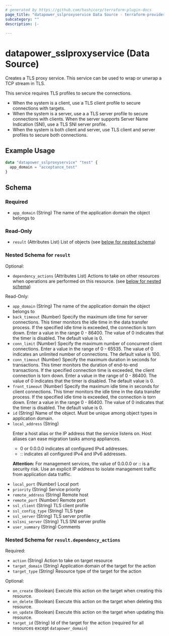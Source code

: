 ```yaml
---
# generated by https://github.com/hashicorp/terraform-plugin-docs
page_title: "datapower_sslproxyservice Data Source - terraform-provider-datapower"
subcategory: ""
description: |-
  
---
```


# datapower_sslproxyservice (Data Source)

<p>Creates a TLS proxy service. This service can be used to wrap or unwrap a TCP stream in TLS.</p><p>This service requires TLS profiles to secure the connections.</p><ul><li>When the system is a client, use a TLS client profile to secure connections with targets.</li><li>When the system is a server, use a a TLS server profile to secure connections with clients. When the server supports Server Name Indication (SNI), use a TLS SNI server profile.</li><li>When the system is both client and server, use TLS client and server profiles to secure both connections.</li></ul>

## Example Usage

```terraform
data "datapower_sslproxyservice" "test" {
  app_domain = "acceptance_test"
}
```

<!-- schema generated by tfplugindocs -->
## Schema

### Required

- `app_domain` (String) The name of the application domain the object belongs to

### Read-Only

- `result` (Attributes List) List of objects (see [below for nested schema](#nestedatt--result))

<a id="nestedatt--result"></a>
### Nested Schema for `result`

Optional:

- `dependency_actions` (Attributes List) Actions to take on other resources when operations are performed on this resource. (see [below for nested schema](#nestedatt--result--dependency_actions))

Read-Only:

- `app_domain` (String) The name of the application domain the object belongs to
- `back_timeout` (Number) Specify the maximum idle time for server connections. This timer monitors the idle time in the data transfer process. If the specified idle time is exceeded, the connection is torn down. Enter a value in the range 0 - 86400. The value of 0 indicates that the timer is disabled. The default value is 0.
- `conn_limit` (Number) Specify the maximum number of concurrent client connections. Enter a value in the range of 0 - 65535. The value of 0 indicates an unlimited number of connections. The default value is 100.
- `conn_timeout` (Number) Specify the maximum duration in seconds for transactions. This timer monitors the duration of end-to-end transactions. If the specified connection time is exceeded, the client connection is torn down. Enter a value in the range of 0 - 86400. The value of 0 indicates that the timer is disabled. The default value is 0.
- `front_timeout` (Number) Specify the maximum idle time in seconds for client connections. This timer monitors the idle time in the data transfer process. If the specified idle time is exceeded, the connection is torn down. Enter a value in the range 0 - 86400. The value of 0 indicates that the timer is disabled. The default value is 0.
- `id` (String) Name of the object. Must be unique among object types in application domain.
- `local_address` (String) <p>Enter a host alias or the IP address that the service listens on. Host aliases can ease migration tasks among appliances.</p><ul><li>0 or 0.0.0.0 indicates all configured IPv4 addresses.</li><li>:: indicates all configured IPv4 and IPv6 addresses.</li></ul><p><b>Attention:</b> For management services, the value of 0.0.0.0 or :: is a security risk. Use an explicit IP address to isolate management traffic from application data traffic.</p>
- `local_port` (Number) Local port
- `priority` (String) Service priority
- `remote_address` (String) Remote host
- `remote_port` (Number) Remote port
- `ssl_client` (String) TLS client profile
- `ssl_config_type` (String) TLS type
- `ssl_server` (String) TLS server profile
- `sslsni_server` (String) TLS SNI server profile
- `user_summary` (String) Comments

<a id="nestedatt--result--dependency_actions"></a>
### Nested Schema for `result.dependency_actions`

Required:

- `action` (String) Action to take on target resource
- `target_domain` (String) Application domain of the target for the action
- `target_type` (String) Resource type of the target for the action

Optional:

- `on_create` (Boolean) Execute this action on the target when creating this resource.
- `on_delete` (Boolean) Execute this action on the target when deleting this resource.
- `on_update` (Boolean) Execute this action on the target when updating this resource.
- `target_id` (String) Id of the target for the action (required for all resources except `datapower_domain`)
